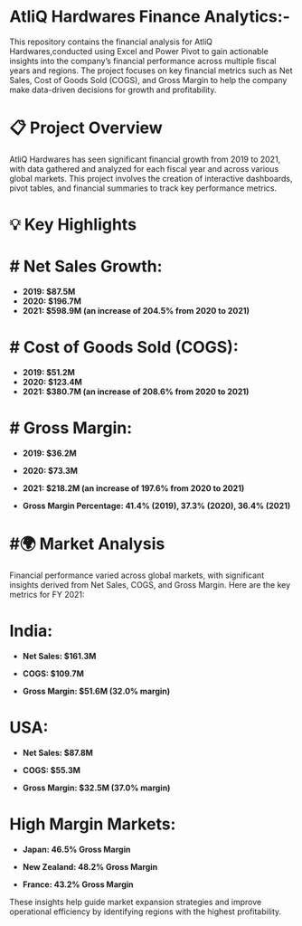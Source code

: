 # AtliQ Hardwares Finance Analytics:-

This repository contains the financial analysis for AtliQ Hardwares,conducted using Excel and Power Pivot to gain actionable insights into the company’s financial performance across multiple fiscal years and regions. The project focuses on key financial metrics such as Net Sales, Cost of Goods Sold (COGS), and Gross Margin to help the company make data-driven decisions for growth and profitability.

# 📋 Project Overview
AtliQ Hardwares has seen significant financial growth from 2019 to 2021, with data gathered and analyzed for each fiscal year and across various global markets. This project involves the creation of interactive dashboards, pivot tables, and financial summaries to track key performance metrics.

# 💡 Key Highlights
# # Net Sales Growth:
* **2019: $87.5M**
* **2020: $196.7M**
*  **2021: $598.9M (an increase of 204.5% from 2020 to 2021)**

# # Cost of Goods Sold (COGS):
* **2019: $51.2M**
* **2020: $123.4M**
*  **2021: $380.7M (an increase of 208.6% from 2020 to 2021)**

  
# # Gross Margin:

* **2019: $36.2M**

* **2020: $73.3M**

* **2021: $218.2M (an increase of 197.6% from 2020 to 2021)**

* **Gross Margin Percentage: 41.4% (2019), 37.3% (2020), 36.4% (2021)**


# #🌍 Market Analysis
Financial performance varied across global markets, with significant insights derived from Net Sales, COGS, and Gross Margin. Here are the key metrics for FY 2021:

# India:
* **Net Sales: $161.3M**

* **COGS: $109.7M**
  
* **Gross Margin: $51.6M (32.0% margin)**
  
# USA:
* **Net Sales: $87.8M**
  
* **COGS: $55.3M**
  
* **Gross Margin: $32.5M (37.0% margin)**

# High Margin Markets:
* **Japan: 46.5% Gross Margin**


* **New Zealand: 48.2% Gross Margin**


* **France: 43.2% Gross Margin**
  
These insights help guide market expansion strategies and improve operational efficiency by identifying regions with the highest profitability.
